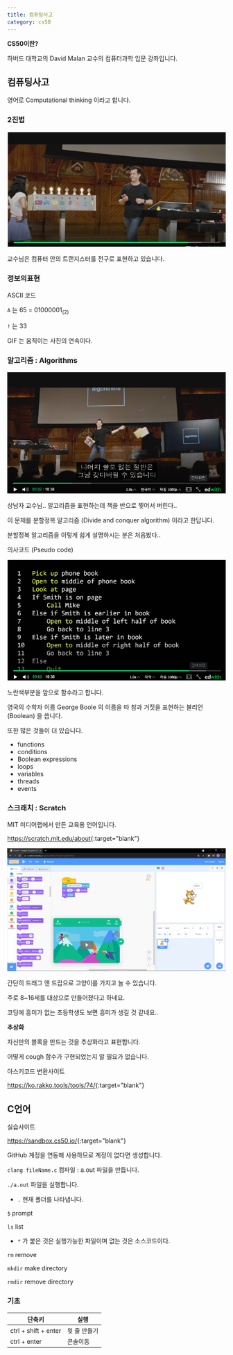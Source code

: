 ```yaml
---
title: 컴퓨팅사고
category: cs50
---
```


**CS50이란?**

하버드 대학교의 David Malan 교수의 컴퓨터과학 입문 강좌입니다.

## 컴퓨팅사고 

영어로 Computational thinking 이라고 합니다.

### 2진법

![image-20210615104334305](../../assets/images/image-20210615104334305.png)

교수님은 컴퓨터 안의 트랜지스터를 전구로 표현하고 있습니다.

### 정보의표현

ASCII 코드

`A` 는 65 = 01000001<sub>(2)

`!` 는 33

GIF 는 움직이는 사진의 연속이다.

### 알고리즘 : Algorithms 

![image-20210615110540533](../../assets/images/image-20210615110540533.png)

상남자 교수님.. 알고리즘을 표현하는데 책을 반으로 찢어서 버린다..

이 문제를 분할정복 알고리즘 (Divide and conquer algorithm) 이라고 한답니다.

분할정복 알고리즘을 이렇게 쉽게 설명하시는 분은 처음봤다..

의사코드 (Pseudo code)

![image-20210615111920038](../../assets/images/image-20210615111920038.png)

노란색부분을 앞으로 함수라고 합니다.

영국의 수학자 이름 George Boole 의 이름을 따 참과 거짓을 표현하는 불리언 (Boolean) 을 씁니다.

또한 많은 것들이 더 있습니다.

- functions
- conditions
- Boolean expressions
- loops
- variables
- threads
- events

### 스크래치 : Scratch

MIT 미디어랩에서 만든 교육용 언어입니다.

<https://scratch.mit.edu/about>{:target="blank"}

![image-20210615113301942](../../assets/images/image-20210615113301942.png)

간단히 드래그 앤 드랍으로 고양이를 가지고 놀 수 있습니다.

주로 8~16세를 대상으로 만들어졌다고 하네요.

코딩에 흥미가 없는 초등학생도 보면 흥미가 생길 것 같네요..

**추상화**

자신만의 블록을 만드는 것을 추상화라고 표현합니다.

어떻게 cough 함수가 구현되었는지 알 필요가 없습니다.

아스키코드 변환사이트

<https://ko.rakko.tools/tools/74/>{:target="blank"}

## C언어

실습사이트

<https://sandbox.cs50.io/>{:target="blank"}

GitHub 계정을 연동해 사용하므로 계정이 없다면 생성합니다.

`clang fileName.c` 컴파일 :  a.out 파일을 만듭니다.

`./a.out` 파일을 실행합니다. 

- `.` 현재 폴더를 나타냅니다.

`$` prompt

`ls` list

- `*` 가 붙은 것은 실행가능한 파일이며 없는 것은 소스코드이다.

`rm` remove

`mkdir` make directory

`rmdir` remove directory

### 기초

| 단축키               | 실행         |
| -------------------- | ------------ |
| ctrl + shift + enter | 윗 줄 만들기 |
| ctrl + enter         | 콘솔이동     |

